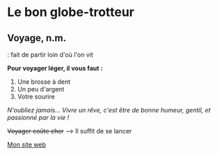# Le bon globe-trotteur

## Voyage, n.m.
: fait de partir loin d'où l'on vit


**Pour voyager léger, il vous faut :**

1. Une brosse à dent
2. Un peu d'argent
3. Votre sourire

*N'oubliez jamais... Vivre un rêve, c'est être de bonne humeur, gentil, et passionné par la vie !*

~~Voyager coûte cher~~ --> Il suffit de se lancer

[Mon site web](https://www.unige.ch/)
